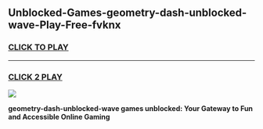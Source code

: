 
## Unblocked-Games-geometry-dash-unblocked-wave-Play-Free-fvknx
<h3>
<a href="https://premium76.site?title=geometry-dash-unblocked-wave&ref=19M">CLICK TO PLAY</a></h3>
<hr>

<h3>
<a href="https://premium76.site?title=geometry-dash-unblocked-wave&ref=19M">CLICK 2 PLAY</a>
  
</h3>

<a href="https://premium76.site?title=geometry-dash-unblocked-wave&ref=19M"><img src="https://clearcache.store/games.png"></a>


**geometry-dash-unblocked-wave games unblocked: Your Gateway to Fun and Accessible Online Gaming**
